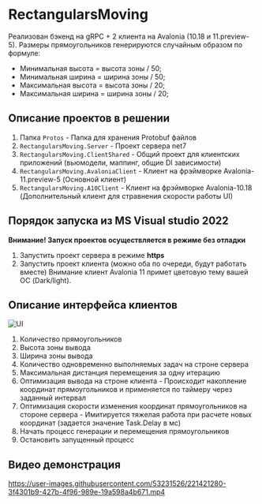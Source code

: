 # RectangularsMoving
Реализован бэкенд на gRPC + 2 клиента на Avalonia (10.18 и 11.preview-5).
Размеры прямоугольников генерируются случайным образом по формуле: 
- Минимальная высота = высота зоны / 50;
- Минимальная ширина = ширина зоны / 50;
- Максимальная высота = высота зоны / 20;
- Максимальная ширина = ширина зоны / 20;
## Описание проектов в решении
1. Папка `Protos` - Папка для хранения Protobuf файлов
2. `RectangularsMoving.Server` - Проект сервера net7
3. `RectangularsMoving.ClientShared` - Общий проект для клиентских приложений (вьюмодели, маппинг, общие DI зависимости)
4. `RectangularsMoving.AvaloniaClient` - Клиент на фрэймворке Avalonia-11.preview-5 (Основной клиент)
5. `RectangularsMoving.A10Client` - Клиент на фрэймворке Avalonia-10.18 (Дополнительный клиент для стравнения скорости работы UI)

## Порядок запуска из MS Visual studio 2022
**Внимание! Запуск проектов осуществляется в режиме без отладки**
1. Запустить проект сервера в режиме **https**
2. Запустить проект клиента (можно оба по очереди, будут работать вместе)
  Внимание клиент Avalonia 11 примет цветовую тему вашей ОС (Dark/light).
  
## Описание интерфейса клиентов
![UI](https://user-images.githubusercontent.com/53231526/221420833-e3c42625-3b6a-4cb1-bb97-259d4a380ccb.png)
1. Количество прямоугольников
2. Высота зоны вывода
3. Ширина зоны вывода
4. Количество одновременно выполняемых задач на строне сервера
5. Максимальная дистанция перемещения за одну итерацию
6. Оптимизация вывода на строне клиента - Происходит накопление координат прямоугольников и применяется по таймеру через заданный интервал
7. Оптимизация скорости изменения координат прямоугольников на стороне сервера - Имитируется тяжелая работа при расчете новых координат (задается значение Task.Delay в мс)
8. Начать процесс генерации и перемещения прямоугольников
9. Остановить запущенный процесс

## Видео демонстрация
https://user-images.githubusercontent.com/53231526/221421280-3f4301b9-427b-4f96-989e-19a598a4b671.mp4


